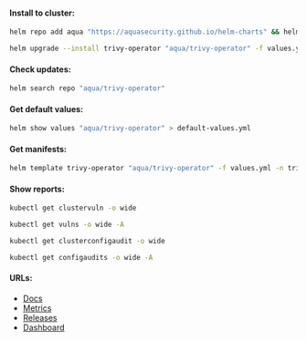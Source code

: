 #### Install to cluster:
```bash
helm repo add aqua "https://aquasecurity.github.io/helm-charts" && helm repo update
```
```bash
helm upgrade --install trivy-operator "aqua/trivy-operator" -f values.yml -n trivy-system --version "0.21.4" --create-namespace
```

#### Check updates:
```bash
helm search repo "aqua/trivy-operator"
```

#### Get default values:
```bash
helm show values "aqua/trivy-operator" > default-values.yml
```

#### Get manifests:
```bash
helm template trivy-operator "aqua/trivy-operator" -f values.yml -n trivy-system --version "0.21.4" > manifests.yml
```

#### Show reports:
```bash
kubectl get clustervuln -o wide
```
```bash
kubectl get vulns -o wide -A
```
```bash
kubectl get clusterconfigaudit -o wide
```
```bash
kubectl get configaudits -o wide -A
```

#### URLs:
- [Docs](https://aquasecurity.github.io/trivy-operator/latest/docs/vulnerability-scanning/)
- [Metrics](https://aquasecurity.github.io/trivy-operator/latest/tutorials/integrations/metrics/)
- [Releases](https://github.com/aquasecurity/trivy-operator/releases)
- [Dashboard](https://grafana.com/grafana/dashboards/17813-trivy-operator-dashboard/)
